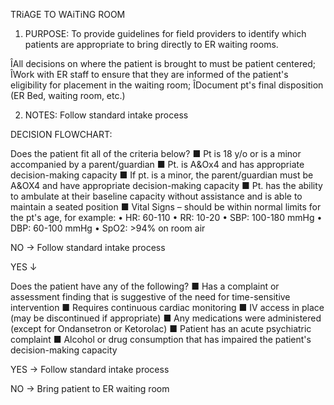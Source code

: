 TRiAGE TO WAiTiNG ROOM

1. PURPOSE: To provide guidelines for field providers to identify which patients are appropriate to bring directly to ER waiting rooms.

ÎAll decisions on where the patient is brought to must be patient centered;
ÎWork with ER staff to ensure that they are informed of the patient's eligibility for placement in the waiting room;
ÎDocument pt's final disposition (ER Bed, waiting room, etc.)

2. NOTES: Follow standard intake process

DECISION FLOWCHART:

Does the patient fit all of the criteria below?
■ Pt is 18 y/o or is a minor accompanied by a parent/guardian
■ Pt. is A&Ox4 and has appropriate decision-making capacity
■ If pt. is a minor, the parent/guardian must be A&OX4 and have appropriate decision-making capacity
■ Pt. has the ability to ambulate at their baseline capacity without assistance and is able to maintain a seated position
■ Vital Signs – should be within normal limits for the pt's age, for example:
  • HR: 60-110
  • RR: 10-20
  • SBP: 100-180 mmHg
  • DBP: 60-100 mmHg
  • SpO2: >94% on room air

NO → Follow standard intake process

YES ↓

Does the patient have any of the following?
■ Has a complaint or assessment finding that is suggestive of the need for time-sensitive intervention
■ Requires continuous cardiac monitoring
■ IV access in place (may be discontinued if appropriate)
■ Any medications were administered (except for Ondansetron or Ketorolac)
■ Patient has an acute psychiatric complaint
■ Alcohol or drug consumption that has impaired the patient's decision-making capacity

YES → Follow standard intake process

NO → Bring patient to ER waiting room





